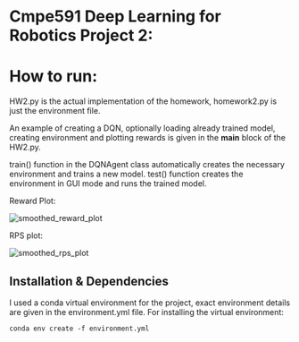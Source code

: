  # Cmpe591 Deep Learning for Robotics Project 2: 

# How to run:

HW2.py is the actual implementation of the homework, homework2.py is just the environment file. 

An example of creating a DQN, optionally loading already trained model, creating environment and plotting rewards is given in the __main__ block of the HW2.py.

train() function in the DQNAgent class automatically creates the necessary environment and trains a new model. test() function creates the environment in GUI mode and runs the trained model.


Reward Plot:

![smoothed_reward_plot](https://github.com/user-attachments/assets/a8044eb9-1cbe-410f-8dfc-20100c5b3377)

RPS plot:

![smoothed_rps_plot](https://github.com/user-attachments/assets/d8bfcbb1-9667-40bd-9240-5de5c9b4a79e)

## Installation & Dependencies
I used a conda virtual environment for the project, exact environment details are given in the environment.yml file. 
For installing the virtual environment:

    conda env create -f environment.yml
